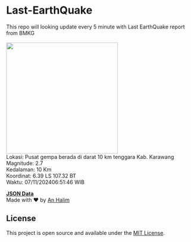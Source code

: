 # Last-EarthQuake
This repo will looking update every 5 minute with Last EarthQuake report from BMKG
<br>
<br>
<img src="https://static.bmkg.go.id/20241107065146.mmi.jpg" width="300"/>
<br>
Lokasi: Pusat gempa berada di darat 10 km tenggara Kab. Karawang <br>
Magnitude: 2.7 <br>
Kedalaman: 10 Km <br>
Koordinat: 6.39 LS 107.32 BT <br>
Waktu: 07/11/202406:51:46 WIB <br>

<a href="./data/data.json">**JSON Data**</a>
<br>
Made with ❤️ by <a href="https://github.com/an-halim">An Halim</a>
## License

This project is open source and available under the [MIT License](LICENSE).
